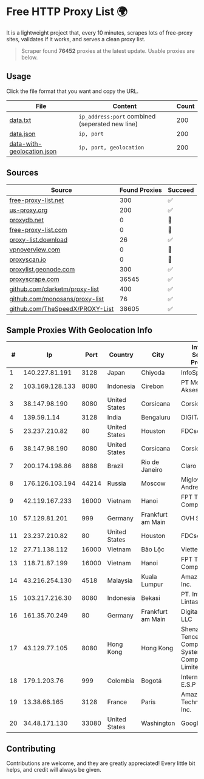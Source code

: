 
# Free HTTP Proxy List 🌍

It is a lightweight project that, every 10 minutes, scrapes lots of free-proxy sites, validates if it works, and serves a clean proxy list.


> Scraper found **76452** proxies at the latest update. Usable proxies are below.

## Usage

Click the file format that you want and copy the URL.


|File|Content|Count|
|----|-------|-----|
|[data.txt](https://raw.githubusercontent.com/themiralay/Proxy-List-World/master/data.txt)|`ip_address:port` combined (seperated new line)|200|
|[data.json](https://raw.githubusercontent.com/themiralay/Proxy-List-World/master/data.json)|`ip, port`|200|
|[data-with-geolocation.json](https://raw.githubusercontent.com/themiralay/Proxy-List-World/master/data-with-geolocation.json)|`ip, port, geolocation`|200|

## Sources

|Source|Found Proxies|Succeed|
|------|-------------|-------|
|[free-proxy-list.net](https://free-proxy-list.net)|300|✅|
|[us-proxy.org](https://www.us-proxy.org)|200|✅|
|[proxydb.net](http://proxydb.net)|0|🚫|
|[free-proxy-list.com](https://free-proxy-list.com/?page=&port=&type%5B%5D=http&type%5B%5D=https&up_time=0&search=Search)|0|🚫|
|[proxy-list.download](https://www.proxy-list.download/HTTP)|26|✅|
|[vpnoverview.com](https://vpnoverview.com/privacy/anonymous-browsing/free-proxy-servers)|0|🚫|
|[proxyscan.io](https://www.proxyscan.io)|0|🚫|
|[proxylist.geonode.com](https://proxylist.geonode.com/api/proxy-list?limit=300&page=1&sort_by=lastChecked&sort_type=desc&protocols=http,https)|300|✅|
|[proxyscrape.com](https://api.proxyscrape.com/v2/?request=displayproxies&protocol=http&timeout=10000&country=all&ssl=all&anonymity=all)|36545|✅|
|[github.com/clarketm/proxy-list](https://raw.githubusercontent.com/clarketm/proxy-list/master/proxy-list-raw.txt)|400|✅|
|[github.com/monosans/proxy-list](https://raw.githubusercontent.com/monosans/proxy-list/main/proxies/http.txt)|76|✅|
|[github.com/TheSpeedX/PROXY-List](https://raw.githubusercontent.com/TheSpeedX/PROXY-List/master/http.txt)|38605|✅|


## Sample Proxies With Geolocation Info

|#|Ip|Port|Country|City|Internet Service Provider|
|-|--|----|-------|----|-------------------------|
|1|140.227.81.191|3128|Japan|Chiyoda|InfoSphere|
|2|103.169.128.133|8080|Indonesia|Cirebon|PT Media Akses Data|
|3|38.147.98.190|8080|United States|Corsicana|Corsicana ISD|
|4|139.59.1.14|3128|India|Bengaluru|DIGITALOCEAN|
|5|23.237.210.82|80|United States|Houston|FDCservers.net|
|6|38.147.98.190|8080|United States|Corsicana|Corsicana ISD|
|7|200.174.198.86|8888|Brazil|Rio de Janeiro|Claro S.A|
|8|176.126.103.194|44214|Russia|Moscow|Miglovets Egor Andreevich|
|9|42.119.167.233|16000|Vietnam|Hanoi|FPT Telecom Company|
|10|57.129.81.201|999|Germany|Frankfurt am Main|OVH SAS|
|11|23.237.210.82|80|United States|Houston|FDCservers.net|
|12|27.71.138.112|16000|Vietnam|Bảo Lộc|Viettel Group|
|13|118.71.87.199|16000|Vietnam|Hanoi|FPT Telecom Company|
|14|43.216.254.130|4518|Malaysia|Kuala Lumpur|Amazon.com, Inc.|
|15|103.217.216.30|8080|Indonesia|Bekasi|PT. Infotama Lintas Global|
|16|161.35.70.249|80|Germany|Frankfurt am Main|DigitalOcean, LLC|
|17|43.129.77.105|8080|Hong Kong|Hong Kong|Shenzhen Tencent Computer Systems Company Limited|
|18|179.1.203.76|999|Colombia|Bogotá|Internexa S.a. E.S.P|
|19|13.38.66.165|3128|France|Paris|Amazon Technologies Inc.|
|20|34.48.171.130|33080|United States|Washington|Google LLC|



## Contributing

Contributions are welcome, and they are greatly appreciated! Every
little bit helps, and credit will always be given.


